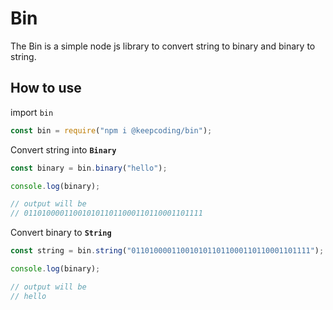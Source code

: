 # Bin

The Bin is a simple node js library to convert string to binary and binary to string.

## How to use

import `bin`

```javascript
const bin = require("npm i @keepcoding/bin");
```

Convert string into **`Binary`**

```javascript
const binary = bin.binary("hello");

console.log(binary);

// output will be
// 0110100001100101011011000110110001101111
```

Convert binary to **`String`**

```javascript
const string = bin.string("0110100001100101011011000110110001101111");

console.log(binary);

// output will be
// hello
```